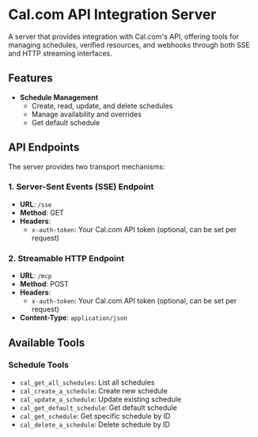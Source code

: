 # Cal.com API Integration Server

A server that provides integration with Cal.com's API, offering tools for managing schedules, verified resources, and webhooks through both SSE and HTTP streaming interfaces.

## Features

- **Schedule Management**
  - Create, read, update, and delete schedules
  - Manage availability and overrides
  - Get default schedule


## API Endpoints

The server provides two transport mechanisms:

### 1. Server-Sent Events (SSE) Endpoint
- **URL**: `/sse`
- **Method**: GET
- **Headers**:
  - `x-auth-token`: Your Cal.com API token (optional, can be set per request)

### 2. Streamable HTTP Endpoint
- **URL**: `/mcp`
- **Method**: POST
- **Headers**:
  - `x-auth-token`: Your Cal.com API token (optional, can be set per request)
- **Content-Type**: `application/json`

## Available Tools

### Schedule Tools
- `cal_get_all_schedules`: List all schedules
- `cal_create_a_schedule`: Create new schedule
- `cal_update_a_schedule`: Update existing schedule
- `cal_get_default_schedule`: Get default schedule
- `cal_get_schedule`: Get specific schedule by ID
- `cal_delete_a_schedule`: Delete schedule by ID